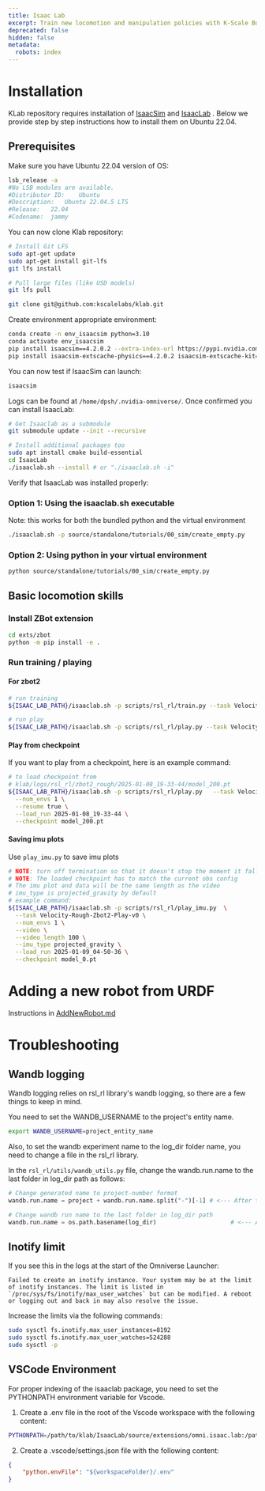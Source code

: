 ```yaml
---
title: Isaac Lab
excerpt: Train new locomotion and manipulation policies with K-Scale Bots in Isaac Lab.
deprecated: false
hidden: false
metadata:
  robots: index
---
```

# Installation

KLab repository requires installation of [IsaacSim](https://developer.nvidia.com/isaac/sim)  and [IsaacLab](https://isaac-sim.github.io/IsaacLab/main/index.html) . Below we provide step by step instructions how to install them on Ubuntu 22.04.

## Prerequisites

Make sure you have Ubuntu 22.04 version of OS:

```bash
lsb_release -a
#No LSB modules are available.
#Distributor ID:	Ubuntu
#Description:	Ubuntu 22.04.5 LTS
#Release:	22.04
#Codename:	jammy
```

You can now clone Klab repository:

```bash
# Install Git LFS
sudo apt-get update
sudo apt-get install git-lfs
git lfs install

# Pull large files (like USD models)
git lfs pull

git clone git@github.com:kscalelabs/klab.git
```

Create environment appropriate environment:

```bash
conda create -n env_isaacsim python=3.10
conda activate env_isaacsim
pip install isaacsim==4.2.0.2 --extra-index-url https://pypi.nvidia.com
pip install isaacsim-extscache-physics==4.2.0.2 isaacsim-extscache-kit==4.2.0.2 isaacsim-extscache-kit-sdk==4.2.0.2 --extra-index-url https://pypi.nvidia.com
```

You can now test if IsaacSim can launch:

```bash
isaacsim
```

Logs can be found at `/home/dpsh/.nvidia-omniverse/`. Once confirmed you can install IsaacLab:

```bash
# Get Isaaclab as a submodule
git submodule update --init --recursive 

# Install additional packages too
sudo apt install cmake build-essential
cd IsaacLab
./isaaclab.sh --install # or "./isaaclab.sh -i"
```

Verify that IsaacLab was installed properly:

### Option 1: Using the isaaclab.sh executable

Note: this works for both the bundled python and the virtual environment

```bash
./isaaclab.sh -p source/standalone/tutorials/00_sim/create_empty.py
```

### Option 2: Using python in your virtual environment

```bash
python source/standalone/tutorials/00_sim/create_empty.py
```

## Basic locomotion skills

### Install ZBot extension

```bash
cd exts/zbot
python -m pip install -e .
```

### Run training / playing

#### For zbot2

```bash
# run training
${ISAAC_LAB_PATH}/isaaclab.sh -p scripts/rsl_rl/train.py --task Velocity-Rough-Zbot2-v0

# run play
${ISAAC_LAB_PATH}/isaaclab.sh -p scripts/rsl_rl/play.py --task Velocity-Rough-Zbot2-Play-v0
```

#### Play from checkpoint

If you want to play from a checkpoint, here is an example command:

```bash
# to load checkpoint from
# klab/logs/rsl_rl/zbot2_rough/2025-01-08_19-33-44/model_200.pt
${ISAAC_LAB_PATH}/isaaclab.sh -p scripts/rsl_rl/play.py   --task Velocity-Rough-Zbot2-Play-v0 \
  --num_envs 1 \
  --resume true \
  --load_run 2025-01-08_19-33-44 \
  --checkpoint model_200.pt
```

#### Saving imu plots

Use `play_imu.py` to save imu plots

```bash
# NOTE: turn off termination so that it doesn't stop the moment it falls
# NOTE: The loaded checkpoint has to match the current obs config
# The imu plot and data will be the same length as the video
# imu_type is projected_gravity by default
# example command:
${ISAAC_LAB_PATH}/isaaclab.sh -p scripts/rsl_rl/play_imu.py  \
  --task Velocity-Rough-Zbot2-Play-v0 \
  --num_envs 1 \
  --video \
  --video_length 100 \
  --imu_type projected_gravity \
  --load_run 2025-01-09_04-50-36 \
  --checkpoint model_0.pt 
```

# Adding a new robot from URDF

Instructions in [AddNewRobot.md](https://github.com/kscalelabs/klab/blob/master/AddNewRobot.md)

# Troubleshooting

## Wandb logging

Wandb logging relies on rsl\_rl library's wandb logging, so there are a few things to keep in mind.

You need to set the WANDB\_USERNAME to the project's entity name.

```bash
export WANDB_USERNAME=project_entity_name
```

Also, to set the wandb experiment name to the log\_dir folder name, you need to change a file in the rsl\_rl library.

In the `rsl_rl/utils/wandb_utils.py` file, change the wandb.run.name to the last folder in log\_dir path as follows:

```python
# Change generated name to project-number format            
wandb.run.name = project + wandb.run.name.split("-")[-1] # <--- After this line

# Change wandb run name to the last folder in log_dir path
wandb.run.name = os.path.basename(log_dir)                     # <--- Add this line
```

## Inotify limit

If you see this in the logs at the start of the Omniverse Launcher:

```
Failed to create an inotify instance. Your system may be at the limit of inotify instances. The limit is listed in `/proc/sys/fs/inotify/max_user_watches` but can be modified. A reboot or logging out and back in may also resolve the issue.
```

Increase the limits via the following commands:

```bash
sudo sysctl fs.inotify.max_user_instances=8192
sudo sysctl fs.inotify.max_user_watches=524288
sudo sysctl -p
```

## VSCode Environment

For proper indexing of the isaaclab package, you need to set the PYTHONPATH environment variable for Vscode.

1. Create a .env file in the root of the Vscode workspace with the following content:

```bash
PYTHONPATH=/path/to/klab/IsaacLab/source/extensions/omni.isaac.lab:/path/to/klab/IsaacLab/source/extensions/omni.isaac.lab_assets:/path/to/klab/IsaacLab/source/extensions/omni.isaac.lab_tasks
```

2. Create a .vscode/settings.json file with the following content:

```json
{
    "python.envFile": "${workspaceFolder}/.env"
}
```